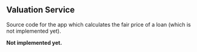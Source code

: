 ## Valuation Service

Source code for the app which calculates the fair price of a loan (which is not implemented yet).

**Not implemented yet.**
